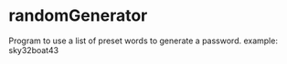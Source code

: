 # randomGenerator
Program to use a list of preset words to generate a password. example: sky32boat43
